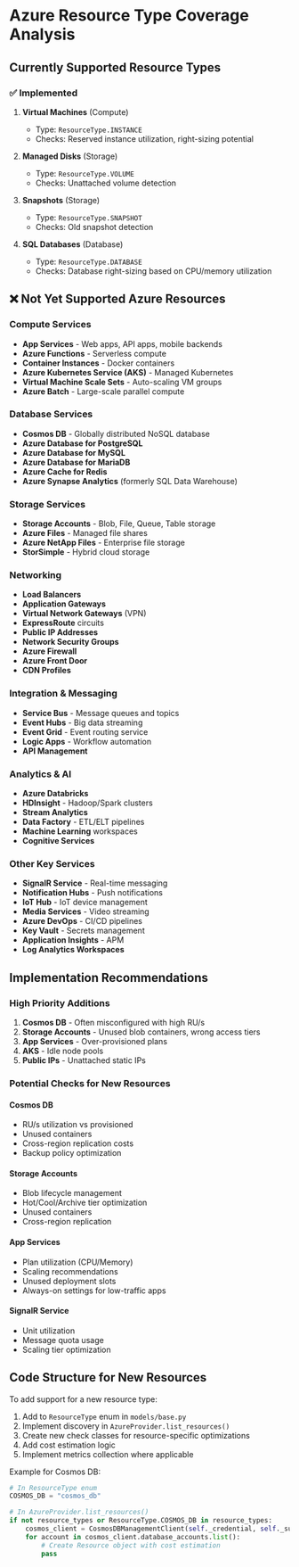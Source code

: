 # Azure Resource Type Coverage Analysis

## Currently Supported Resource Types

### ✅ Implemented
1. **Virtual Machines** (Compute)
   - Type: `ResourceType.INSTANCE`
   - Checks: Reserved instance utilization, right-sizing potential

2. **Managed Disks** (Storage) 
   - Type: `ResourceType.VOLUME`
   - Checks: Unattached volume detection

3. **Snapshots** (Storage)
   - Type: `ResourceType.SNAPSHOT`
   - Checks: Old snapshot detection

4. **SQL Databases** (Database)
   - Type: `ResourceType.DATABASE`
   - Checks: Database right-sizing based on CPU/memory utilization

## ❌ Not Yet Supported Azure Resources

### Compute Services
- **App Services** - Web apps, API apps, mobile backends
- **Azure Functions** - Serverless compute
- **Container Instances** - Docker containers
- **Azure Kubernetes Service (AKS)** - Managed Kubernetes
- **Virtual Machine Scale Sets** - Auto-scaling VM groups
- **Azure Batch** - Large-scale parallel compute

### Database Services  
- **Cosmos DB** - Globally distributed NoSQL database
- **Azure Database for PostgreSQL**
- **Azure Database for MySQL**
- **Azure Database for MariaDB**
- **Azure Cache for Redis**
- **Azure Synapse Analytics** (formerly SQL Data Warehouse)

### Storage Services
- **Storage Accounts** - Blob, File, Queue, Table storage
- **Azure Files** - Managed file shares
- **Azure NetApp Files** - Enterprise file storage
- **StorSimple** - Hybrid cloud storage

### Networking
- **Load Balancers**
- **Application Gateways** 
- **Virtual Network Gateways** (VPN)
- **ExpressRoute** circuits
- **Public IP Addresses**
- **Network Security Groups**
- **Azure Firewall**
- **Azure Front Door**
- **CDN Profiles**

### Integration & Messaging
- **Service Bus** - Message queues and topics
- **Event Hubs** - Big data streaming
- **Event Grid** - Event routing service
- **Logic Apps** - Workflow automation
- **API Management**

### Analytics & AI
- **Azure Databricks**
- **HDInsight** - Hadoop/Spark clusters
- **Stream Analytics**
- **Data Factory** - ETL/ELT pipelines
- **Machine Learning** workspaces
- **Cognitive Services**

### Other Key Services
- **SignalR Service** - Real-time messaging
- **Notification Hubs** - Push notifications
- **IoT Hub** - IoT device management
- **Media Services** - Video streaming
- **Azure DevOps** - CI/CD pipelines
- **Key Vault** - Secrets management
- **Application Insights** - APM
- **Log Analytics Workspaces**

## Implementation Recommendations

### High Priority Additions
1. **Cosmos DB** - Often misconfigured with high RU/s
2. **Storage Accounts** - Unused blob containers, wrong access tiers
3. **App Services** - Over-provisioned plans
4. **AKS** - Idle node pools
5. **Public IPs** - Unattached static IPs

### Potential Checks for New Resources

#### Cosmos DB
- RU/s utilization vs provisioned
- Unused containers
- Cross-region replication costs
- Backup policy optimization

#### Storage Accounts
- Blob lifecycle management
- Hot/Cool/Archive tier optimization
- Unused containers
- Cross-region replication

#### App Services
- Plan utilization (CPU/Memory)
- Scaling recommendations
- Unused deployment slots
- Always-on settings for low-traffic apps

#### SignalR Service
- Unit utilization
- Message quota usage
- Scaling tier optimization

## Code Structure for New Resources

To add support for a new resource type:

1. Add to `ResourceType` enum in `models/base.py`
2. Implement discovery in `AzureProvider.list_resources()`
3. Create new check classes for resource-specific optimizations
4. Add cost estimation logic
5. Implement metrics collection where applicable

Example for Cosmos DB:
```python
# In ResourceType enum
COSMOS_DB = "cosmos_db"

# In AzureProvider.list_resources()
if not resource_types or ResourceType.COSMOS_DB in resource_types:
    cosmos_client = CosmosDBManagementClient(self._credential, self._subscription_id)
    for account in cosmos_client.database_accounts.list():
        # Create Resource object with cost estimation
        pass
```